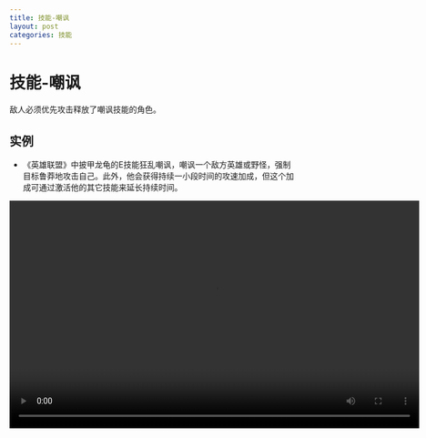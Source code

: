```yaml
---
title: 技能-嘲讽
layout: post
categories: 技能
---
```

# 技能-嘲讽
敌人必须优先攻击释放了嘲讽技能的角色。

## 实例

- 《英雄联盟》中披甲龙龟的E技能狂乱嘲讽，嘲讽一个敌方英雄或野怪，强制目标鲁莽地攻击自己。此外，他会获得持续一小段时间的攻速加成，但这个加成可通过激活他的其它技能来延长持续时间。

<video width="720" height="400" controls>
    <source src="{{ site.url }}/videos/嘲讽-披甲龙龟-拉姆斯-E.webm" type="video/webm">
</video>
